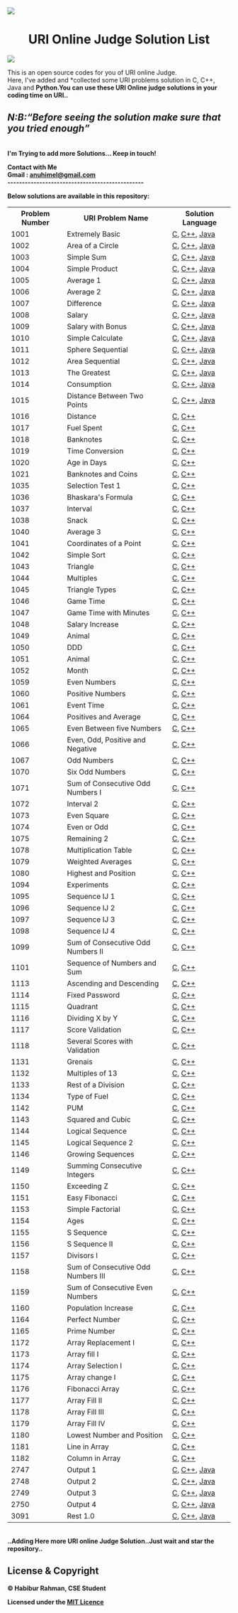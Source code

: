 <img src="https://dka575ofm4ao0.cloudfront.net/pages-transactional_logos/retina/9144/Rl1qxNZhT5u7Bii1tesO" >
<h1 align="center">URI Online Judge Solution List</h1>

<a href="https://hits.seeyoufarm.com"><img src="https://hits.seeyoufarm.com/api/count/incr/badge.svg?url=https%3A%2F%2Fgithub.com%2FHabibu-R-ahman%2FURI-Online-Judge-Solutions.git&count_bg=%2379C83D&title_bg=%23555555&icon=&icon_color=%23E7E7E7&title=Views&edge_flat=false&align=center"/></a></br>

This is an open source codes for you of URI online Judge.<br/>
Here, I've added and *collected some URI problems solution in C, C++, Java and <b>Python<b/>.You can use these URI Online judge solutions in your coding time on URI..<br/>
<em><h2>N:B:<q>Before seeing the solution make sure that you tried enough</q></h3></em><br/>
I'm Trying to add more Solutions... Keep in touch!<br>

<strong>Contact with Me</strong><br> 
Gmail    : anuhimel@gmail.com<br>
-----------------------------------------------<br />

Below solutions are available in this repository:<br />

<table class="table table-responsive">

<tr>
<th>Problem Number</th>
<th>URI Problem Name </th>
<th>Solution Language</th>
</tr>

<tr>
<td>1001</td>
<td>Extremely Basic</td>
<td>
    <a href="https://github.com/HimelAhmed/URI-Online-Judge-Solutions/blob/master/All%20Codes/URI_1001.c">C</a>,
    <a href="https://github.com/HimelAhmed/URI-Online-Judge-Solutions/blob/master/All%20Codes/URI_1001.cpp">C++</a>,
    <a href="https://github.com/HimelAhmed/URI-Online-Judge-Solutions/blob/master/All%20Codes/URI_1001.Java">Java</a>
</td>
</tr>

<tr>
<td>1002</td>
<td>Area of a Circle</td>
<td>
    <a href="https://github.com/HimelAhmed/URI-Online-Judge-Solutions/blob/master/All%20Codes/URI_1002.c">C</a>,
    <a href="https://github.com/HimelAhmed/URI-Online-Judge-Solutions/blob/master/All%20Codes/URI_1002.cpp">C++</a>,
    <a href="https://github.com/HimelAhmed/URI-Online-Judge-Solutions/blob/master/All%20Codes/URI_1002.Java">Java</a>
</td>
</tr>

<tr>
<td>1003</td>
<td>Simple Sum</td>
<td>
    <a href="https://github.com/HimelAhmed/URI-Online-Judge-Solutions/blob/master/All%20Codes/URI_1003.c">C</a>,
    <a href="https://github.com/HimelAhmed/URI-Online-Judge-Solutions/blob/master/All%20Codes/URI_1003.cpp">C++</a>,
    <a href="https://github.com/HimelAhmed/URI-Online-Judge-Solutions/blob/master/All%20Codes/URI_1003.Java">Java</a>
</td>
</tr>

<tr>
<td>1004</td>
<td>Simple Product</td>
<td>
    <a href="https://github.com/HimelAhmed/URI-Online-Judge-Solutions/blob/master/All%20Codes/URI_1004.c">C</a>,
    <a href="https://github.com/HimelAhmed/URI-Online-Judge-Solutions/blob/master/All%20Codes/URI_1004.cpp">C++</a>,
    <a href="https://github.com/HimelAhmed/URI-Online-Judge-Solutions/blob/master/All%20Codes/URI_1004.Java">Java</a>
</td>
</tr>

<tr>
<td>1005</td>
<td>Average 1</td>
<td>
    <a href="https://github.com/HimelAhmed/URI-Online-Judge-Solutions/blob/master/All%20Codes/URI_1005.c">C</a>,
    <a href="https://github.com/HimelAhmed/URI-Online-Judge-Solutions/blob/master/All%20Codes/URI_1005.cpp">C++</a>,
    <a href="https://github.com/HimelAhmed/URI-Online-Judge-Solutions/blob/master/All%20Codes/URI_1005.Java">Java</a>
</td>
</tr>

<tr>
<td>1006</td>
<td>Average 2</td>
<td>
    <a href="https://github.com/HimelAhmed/URI-Online-Judge-Solutions/blob/master/All%20Codes/URI_1006.c">C</a>,
    <a href="https://github.com/HimelAhmed/URI-Online-Judge-Solutions/blob/master/All%20Codes/URI_1006.cpp">C++</a>,
    <a href="https://github.com/HimelAhmed/URI-Online-Judge-Solutions/blob/master/All%20Codes/URI_1006.Java">Java</a>
</td>
</tr>

<tr>
<td>1007</td>
<td>Difference</td>
<td>
    <a href="https://github.com/HimelAhmed/URI-Online-Judge-Solutions/blob/master/All%20Codes/URI_1007.c">C</a>,
    <a href="https://github.com/HimelAhmed/URI-Online-Judge-Solutions/blob/master/All%20Codes/URI_1007.cpp">C++</a>,
    <a href="https://github.com/HimelAhmed/URI-Online-Judge-Solutions/blob/master/All%20Codes/URI_1007.Java">Java</a>
</td>
</tr>

<tr>
<td>1008</td>
<td>Salary</td>
<td>
    <a href="https://github.com/HimelAhmed/URI-Online-Judge-Solutions/blob/master/All%20Codes/URI_1008.c">C</a>,
    <a href="https://github.com/HimelAhmed/URI-Online-Judge-Solutions/blob/master/All%20Codes/URI_1008.cpp">C++</a>,
    <a href="https://github.com/HimelAhmed/URI-Online-Judge-Solutions/blob/master/All%20Codes/URI_1008.Java">Java</a>
</td>
</tr>

<tr>
<td>1009</td>
<td>Salary with Bonus</td>
<td>
    <a href="https://github.com/HimelAhmed/URI-Online-Judge-Solutions/blob/master/All%20Codes/URI_1009.c">C</a>,
    <a href="https://github.com/HimelAhmed/URI-Online-Judge-Solutions/blob/master/All%20Codes/URI_1009.cpp">C++</a>,
    <a href="https://github.com/HimelAhmed/URI-Online-Judge-Solutions/blob/master/All%20Codes/URI_1009.Java">Java</a>
</td>
</tr>

<tr>
<td>1010</td>
<td>Simple Calculate</td>
<td>
    <a href="https://github.com/HimelAhmed/URI-Online-Judge-Solutions/blob/master/All%20Codes/URI_1010.c">C</a>,
    <a href="https://github.com/HimelAhmed/URI-Online-Judge-Solutions/blob/master/All%20Codes/URI_1010.cpp">C++</a>,
    <a href="https://github.com/HimelAhmed/URI-Online-Judge-Solutions/blob/master/All%20Codes/URI_1010.Java">Java</a>
</td>
</tr>

<tr>
<td>1011</td>
<td>Sphere Sequential</td>
<td>
    <a href="https://github.com/HimelAhmed/URI-Online-Judge-Solutions/blob/master/All%20Codes/URI_1011.c">C</a>,
    <a href="https://github.com/HimelAhmed/URI-Online-Judge-Solutions/blob/master/All%20Codes/URI_1011.cpp">C++</a>,
    <a href="https://github.com/HimelAhmed/URI-Online-Judge-Solutions/blob/master/All%20Codes/URI_1011.java">Java</a>
</td>
</tr>

<tr>
<td>1012</td>
<td>Area Sequential</td>
<td>
    <a href="https://github.com/HimelAhmed/URI-Online-Judge-Solutions/blob/master/All%20Codes/URI_1012.c">C</a>,
    <a href="https://github.com/HimelAhmed/URI-Online-Judge-Solutions/blob/master/All%20Codes/URI_1012.cpp">C++</a>,
    <a href="https://github.com/HimelAhmed/URI-Online-Judge-Solutions/blob/master/All%20Codes/URI_1012.java">Java</a>
</td>
</tr>

<tr>
<td>1013</td>
<td>The Greatest</td>
<td>
    <a href="https://github.com/HimelAhmed/URI-Online-Judge-Solutions/blob/master/All%20Codes/URI_1013.c">C</a>,
    <a href="https://github.com/HimelAhmed/URI-Online-Judge-Solutions/blob/master/All%20Codes/URI_1013.cpp">C++</a>,
    <a href="https://github.com/HimelAhmed/URI-Online-Judge-Solutions/blob/master/All%20Codes/URI_1013.java">Java</a>
</td>
</tr>

<tr>
<td>1014</td>
<td>Consumption</td>
<td>
    <a href="https://github.com/HimelAhmed/URI-Online-Judge-Solutions/blob/master/All%20Codes/URI_1014.c">C</a>,
    <a href="https://github.com/HimelAhmed/URI-Online-Judge-Solutions/blob/master/All%20Codes/URI_1014.cpp">C++</a>,
    <a href="https://github.com/HimelAhmed/URI-Online-Judge-Solutions/blob/master/All%20Codes/URI_1014.java">Java</a>
</td>
</tr>

<tr>
<td>1015</td>
<td>Distance Between Two Points</td>
<td>
    <a href="https://github.com/HimelAhmed/URI-Online-Judge-Solutions/blob/master/All%20Codes/URI_1015.c">C</a>,
    <a href="https://github.com/HimelAhmed/URI-Online-Judge-Solutions/blob/master/All%20Codes/URI_1015.cpp">C++</a>,
    <a href="https://github.com/HimelAhmed/URI-Online-Judge-Solutions/blob/master/All%20Codes/URI_1015.java">Java</a>
</td>
</tr>

<tr>
<td>1016</td>
<td>Distance</td>
<td><a href="https://github.com/HimelAhmed/URI-Online-Judge-Solutions/blob/master/All%20Codes/URI_1016.c">C</a>,
    <a href="https://github.com/HimelAhmed/URI-Online-Judge-Solutions/blob/master/All%20Codes/URI_1016.cpp">C++</a>
</td>
</tr>

<tr>
<td>1017</td>
<td>Fuel Spent</td>
<td><a href="https://github.com/HimelAhmed/URI-Online-Judge-Solutions/blob/master/All%20Codes/URI_1017.c">C</a>,
    <a href="https://github.com/HimelAhmed/URI-Online-Judge-Solutions/blob/master/All%20Codes/URI_1017.cpp">C++</a>
</td>
</tr>

<tr>
<td>1018</td>
<td>Banknotes</td>
<td><a href="https://github.com/HimelAhmed/URI-Online-Judge-Solutions/blob/master/All%20Codes/URI_1018.c">C</a>,
    <a href="https://github.com/HimelAhmed/URI-Online-Judge-Solutions/blob/master/All%20Codes/URI_1018.cpp">C++</a>
</td>
</tr>

<tr>
<td>1019</td>
<td>Time Conversion</td>
<td><a href="https://github.com/HimelAhmed/URI-Online-Judge-Solutions/blob/master/All%20Codes/URI_1019.c">C</a>,
    <a href="https://github.com/HimelAhmed/URI-Online-Judge-Solutions/blob/master/All%20Codes/URI_1019.cpp">C++</a>
</td>
</tr>

<tr>
<td>1020</td>
<td>Age in Days</td>
<td><a href="https://github.com/HimelAhmed/URI-Online-Judge-Solutions/blob/master/All%20Codes/URI_1020.c">C</a>,
    <a href="https://github.com/HimelAhmed/URI-Online-Judge-Solutions/blob/master/All%20Codes/URI_1020.cpp">C++</a>
</td>
</tr>

<tr>
<td>1021</td>
<td>Banknotes and Coins</td>
<td><a href="https://github.com/HimelAhmed/URI-Online-Judge-Solutions/blob/master/All%20Codes/URI_1021.c">C</a>,
    <a href="https://github.com/HimelAhmed/URI-Online-Judge-Solutions/blob/master/All%20Codes/URI_1021.cpp">C++</a>
</td>
</tr>

<tr>
<td>1035</td>
<td>Selection Test 1</td>
<td><a href="https://github.com/HimelAhmed/URI-Online-Judge-Solutions/blob/master/All%20Codes/URI_1035.c">C</a>,
    <a href="https://github.com/HimelAhmed/URI-Online-Judge-Solutions/blob/master/All%20Codes/URI_1035.cpp">C++</a>
</td>
</tr>

<tr>
<td>1036</td>
<td>Bhaskara's Formula</td>
<td><a href="https://github.com/HimelAhmed/URI-Online-Judge-Solutions/blob/master/All%20Codes/URI_1036.c">C</a>,
    <a href="https://github.com/HimelAhmed/URI-Online-Judge-Solutions/blob/master/All%20Codes/URI_1036.cpp">C++</a>
</td>
</tr>

<tr>
<td>1037</td>
<td>Interval</td>
<td><a href="https://github.com/HimelAhmed/URI-Online-Judge-Solutions/blob/master/All%20Codes/URI_1037.c">C</a>,
    <a href="https://github.com/HimelAhmed/URI-Online-Judge-Solutions/blob/master/All%20Codes/URI_1037.cpp">C++</a>
</td>
</tr>

<tr>
<td>1038</td>
<td>Snack</td>
<td><a href="https://github.com/HimelAhmed/URI-Online-Judge-Solutions/blob/master/All%20Codes/URI_1038.c">C</a>,
    <a href="https://github.com/HimelAhmed/URI-Online-Judge-Solutions/blob/master/All%20Codes/URI_1038.cpp">C++</a>
</td>
</tr>

<tr>
<td>1040</td>
<td>Average 3</td>
<td><a href="https://github.com/HimelAhmed/URI-Online-Judge-Solutions/blob/master/All%20Codes/URI_1040.c">C</a>,
    <a href="https://github.com/HimelAhmed/URI-Online-Judge-Solutions/blob/master/All%20Codes/URI_1040.cpp">C++</a>
</td>
</tr>

<tr>
<td>1041</td>
<td>Coordinates of a Point</td>
<td><a href="https://github.com/HimelAhmed/URI-Online-Judge-Solutions/blob/master/All%20Codes/URI_1041.c">C</a>,
    <a href="https://github.com/HimelAhmed/URI-Online-Judge-Solutions/blob/master/All%20Codes/URI_1041.cpp">C++</a>
</td>
</tr>

<tr>
<td>1042</td>
<td>Simple Sort</td>
<td><a href="https://github.com/HimelAhmed/URI-Online-Judge-Solutions/blob/master/All%20Codes/URI_1042.c">C</a>,
    <a href="https://github.com/HimelAhmed/URI-Online-Judge-Solutions/blob/master/All%20Codes/URI_1042.cpp">C++</a>
</td>
</tr>

<tr>
<td>1043</td>
<td>Triangle</td>
<td><a href="https://github.com/HimelAhmed/URI-Online-Judge-Solutions/blob/master/All%20Codes/URI_1043.c">C</a>,
    <a href="https://github.com/HimelAhmed/URI-Online-Judge-Solutions/blob/master/All%20Codes/URI_1043.cpp">C++</a>
</td>
</tr>

<tr>
<td>1044</td>
<td>Multiples</td>
<td><a href="https://github.com/HimelAhmed/URI-Online-Judge-Solutions/blob/master/All%20Codes/URI_1044.c">C</a>,
    <a href="https://github.com/HimelAhmed/URI-Online-Judge-Solutions/blob/master/All%20Codes/URI_1044.cpp">C++</a>
</td>
</tr>

<tr>
<td>1045</td>
<td>Triangle Types</td>
<td><a href="https://github.com/HimelAhmed/URI-Online-Judge-Solutions/blob/master/All%20Codes/URI_1045.c">C</a>,
    <a href="https://github.com/HimelAhmed/URI-Online-Judge-Solutions/blob/master/All%20Codes/URI_1045.cpp">C++</a>
</td>
</tr>

<tr>
<td>1046</td>
<td>Game Time</td>
<td><a href="https://github.com/HimelAhmed/URI-Online-Judge-Solutions/blob/master/All%20Codes/URI_1046.c">C</a>,
    <a href="https://github.com/HimelAhmed/URI-Online-Judge-Solutions/blob/master/All%20Codes/URI_1046.cpp">C++</a>
</td>
</tr>

<tr>
<td>1047</td>
<td>Game Time with Minutes</td>
<td><a href="https://github.com/HimelAhmed/URI-Online-Judge-Solutions/blob/master/All%20Codes/URI_1047.c">C</a>,
    <a href="https://github.com/HimelAhmed/URI-Online-Judge-Solutions/blob/master/All%20Codes/URI_1047.cpp">C++</a>
</td>
</tr>

<tr>
<td>1048</td>
<td>Salary Increase</td>
<td><a href="https://github.com/HimelAhmed/URI-Online-Judge-Solutions/blob/master/All%20Codes/URI_1048.c">C</a>,
    <a href="https://github.com/HimelAhmed/URI-Online-Judge-Solutions/blob/master/All%20Codes/URI_1048.cpp">C++</a>
</td>
</tr>

<tr>
<td>1049</td>
<td>Animal</td>
<td><a href="https://github.com/HimelAhmed/URI-Online-Judge-Solutions/blob/master/All%20Codes/URI_1049.c">C</a>,
    <a href="https://github.com/HimelAhmed/URI-Online-Judge-Solutions/blob/master/All%20Codes/URI_1049.cpp">C++</a>
</td>
</tr>

<tr>
<td>1050</td>
<td>DDD</td>
<td><a href="https://github.com/HimelAhmed/URI-Online-Judge-Solutions/blob/master/All%20Codes/URI_1050.c">C</a>,
    <a href="https://github.com/HimelAhmed/URI-Online-Judge-Solutions/blob/master/All%20Codes/URI_1050.cpp">C++</a>
</td>
</tr>

<tr>
<td>1051</td>
<td>Animal</td>
<td><a href="https://github.com/HimelAhmed/URI-Online-Judge-Solutions/blob/master/All%20Codes/URI_1051.c">C</a>,
    <a href="https://github.com/HimelAhmed/URI-Online-Judge-Solutions/blob/master/All%20Codes/URI_1051.cpp">C++</a>
</td>
</tr>

<tr>
<td>1052</td>
<td>Month</td>
<td><a href="https://github.com/HimelAhmed/URI-Online-Judge-Solutions/blob/master/All%20Codes/URI_1052.c">C</a>,
    <a href="https://github.com/HimelAhmed/URI-Online-Judge-Solutions/blob/master/All%20Codes/URI_1052.cpp">C++</a>
</td>
</tr>

<tr>
<td>1059</td>
<td>Even Numbers</td>
<td><a href="https://github.com/HimelAhmed/URI-Online-Judge-Solutions/blob/master/All%20Codes/URI_1059.c">C</a>,
    <a href="https://github.com/HimelAhmed/URI-Online-Judge-Solutions/blob/master/All%20Codes/URI_1059.cpp">C++</a>
</td>
</tr>

<tr>
<td>1060</td>
<td>Positive Numbers</td>
<td><a href="https://github.com/HimelAhmed/URI-Online-Judge-Solutions/blob/master/All%20Codes/URI_1060.c">C</a>,
    <a href="https://github.com/HimelAhmed/URI-Online-Judge-Solutions/blob/master/All%20Codes/URI_1060.cpp">C++</a>
</td>
</tr>

<tr>
<td>1061</td>
<td>Event Time</td>
<td><a href="https://github.com/HimelAhmed/URI-Online-Judge-Solutions/blob/master/All%20Codes/URI_1061.c">C</a>,
    <a href="https://github.com/HimelAhmed/URI-Online-Judge-Solutions/blob/master/All%20Codes/URI_1061.cpp">C++</a>
</td>
</tr>

<tr>
<td>1064</td>
<td>Positives and Average</td>
<td><a href="https://github.com/HimelAhmed/URI-Online-Judge-Solutions/blob/master/All%20Codes/URI_1064.c">C</a>,
    <a href="https://github.com/HimelAhmed/URI-Online-Judge-Solutions/blob/master/All%20Codes/URI_1064.cpp">C++</a>
</td>
</tr>

<tr>
<td>1065</td>
<td>Even Between five Numbers</td>
<td><a href="https://github.com/HimelAhmed/URI-Online-Judge-Solutions/blob/master/All%20Codes/URI_1065.c">C</a>,
    <a href="https://github.com/HimelAhmed/URI-Online-Judge-Solutions/blob/master/All%20Codes/URI_1065.cpp">C++</a>
</td>
</tr>

<tr>
<td>1066</td>
<td>Even, Odd, Positive and Negative</td>
<td><a href="https://github.com/HimelAhmed/URI-Online-Judge-Solutions/blob/master/All%20Codes/URI_1066.c">C</a>,
    <a href="https://github.com/HimelAhmed/URI-Online-Judge-Solutions/blob/master/All%20Codes/URI_1066.cpp">C++</a>
</td>
</tr>

<tr>
<td>1067</td>
<td>Odd Numbers</td>
<td><a href="https://github.com/HimelAhmed/URI-Online-Judge-Solutions/blob/master/All%20Codes/URI_1067.c">C</a>,
    <a href="https://github.com/HimelAhmed/URI-Online-Judge-Solutions/blob/master/All%20Codes/URI_1067.cpp">C++</a>
</td>
</tr>

<tr>
<td>1070</td>
<td>Six Odd Numbers</td>
<td><a href="https://github.com/HimelAhmed/URI-Online-Judge-Solutions/blob/master/All%20Codes/URI_1070.c">C</a>,
    <a href="https://github.com/HimelAhmed/URI-Online-Judge-Solutions/blob/master/All%20Codes/URI_1070.cpp">C++</a>
</td>
</tr>

<tr>
<td>1071</td>
<td>Sum of Consecutive Odd Numbers I</td>
<td><a href="https://github.com/HimelAhmed/URI-Online-Judge-Solutions/blob/master/All%20Codes/URI_1071.c">C</a>,
    <a href="https://github.com/HimelAhmed/URI-Online-Judge-Solutions/blob/master/All%20Codes/URI_1071.cpp">C++</a>
</td>
</tr>

<tr>
<td>1072</td>
<td>Interval 2</td>
<td><a href="https://github.com/HimelAhmed/URI-Online-Judge-Solutions/blob/master/All%20Codes/URI_1072.c">C</a>,
    <a href="https://github.com/HimelAhmed/URI-Online-Judge-Solutions/blob/master/All%20Codes/URI_1072.cpp">C++</a>
</td>
</tr>

<tr>
<td>1073</td>
<td>Even Square</td>
<td><a href="https://github.com/HimelAhmed/URI-Online-Judge-Solutions/blob/master/All%20Codes/URI_1073.c">C</a>,
    <a href="https://github.com/HimelAhmed/URI-Online-Judge-Solutions/blob/master/All%20Codes/URI_1073.cpp">C++</a>
</td>
</tr>

<tr>
<td>1074</td>
<td>Even or Odd</td>
<td><a href="https://github.com/HimelAhmed/URI-Online-Judge-Solutions/blob/master/All%20Codes/URI_1074.c">C</a>,
    <a href="https://github.com/HimelAhmed/URI-Online-Judge-Solutions/blob/master/All%20Codes/URI_1074.cpp">C++</a>
</td>
</tr>

<tr>
<td>1075</td>
<td>Remaining 2</td>
<td><a href="https://github.com/HimelAhmed/URI-Online-Judge-Solutions/blob/master/All%20Codes/URI_1075.c">C</a>,
    <a href="https://github.com/HimelAhmed/URI-Online-Judge-Solutions/blob/master/All%20Codes/URI_1075.cpp">C++</a>
</td>
</tr>

<tr>
<td>1078</td>
<td>Multiplication Table</td>
<td><a href="https://github.com/HimelAhmed/URI-Online-Judge-Solutions/blob/master/All%20Codes/URI_1078.c">C</a>,
    <a href="https://github.com/HimelAhmed/URI-Online-Judge-Solutions/blob/master/All%20Codes/URI_1078.cpp">C++</a>
</td>
</tr>

<tr>
<td>1079</td>
<td>Weighted Averages</td>
<td><a href="https://github.com/HimelAhmed/URI-Online-Judge-Solutions/blob/master/All%20Codes/URI_1079.c">C</a>,
    <a href="https://github.com/HimelAhmed/URI-Online-Judge-Solutions/blob/master/All%20Codes/URI_1079.cpp">C++</a>
</td>
</tr>

<tr>
<td>1080</td>
<td>Highest and Position</td>
<td><a href="https://github.com/HimelAhmed/URI-Online-Judge-Solutions/blob/master/All%20Codes/URI_1080.c">C</a>,
    <a href="https://github.com/HimelAhmed/URI-Online-Judge-Solutions/blob/master/All%20Codes/URI_1080.cpp">C++</a>
</td>
</tr>

<tr>
<td>1094</td>
<td>Experiments</td>
<td><a href="https://github.com/HimelAhmed/URI-Online-Judge-Solutions/blob/master/All%20Codes/URI_1094.c">C</a>,
    <a href="https://github.com/HimelAhmed/URI-Online-Judge-Solutions/blob/master/All%20Codes/URI_1094.cpp">C++</a>
</td>
</tr>

<tr>
<td>1095</td>
<td>Sequence IJ 1</td>
<td><a href="https://github.com/HimelAhmed/URI-Online-Judge-Solutions/blob/master/All%20Codes/URI_1095.c">C</a>,
    <a href="https://github.com/HimelAhmed/URI-Online-Judge-Solutions/blob/master/All%20Codes/URI_1095.cpp">C++</a>
</td>
</tr>

<tr>
<td>1096</td>
<td>Sequence IJ 2</td>
<td><a href="https://github.com/HimelAhmed/URI-Online-Judge-Solutions/blob/master/All%20Codes/URI_1096.c">C</a>,
    <a href="https://github.com/HimelAhmed/URI-Online-Judge-Solutions/blob/master/All%20Codes/URI_1096.cpp">C++</a>
</td>
</tr>

<tr>
<td>1097</td>
<td>Sequence IJ 3</td>
<td><a href="https://github.com/HimelAhmed/URI-Online-Judge-Solutions/blob/master/All%20Codes/URI_1097.c">C</a>,
    <a href="https://github.com/HimelAhmed/URI-Online-Judge-Solutions/blob/master/All%20Codes/URI_1097.cpp">C++</a>
</td>
</tr>

<tr>
<td>1098</td>
<td>Sequence IJ 4</td>
<td><a href="https://github.com/HimelAhmed/URI-Online-Judge-Solutions/blob/master/All%20Codes/URI_1098.c">C</a>,
    <a href="https://github.com/HimelAhmed/URI-Online-Judge-Solutions/blob/master/All%20Codes/URI_1098.cpp">C++</a>
</td>
</tr>

<tr>
<td>1099</td>
<td>Sum of Consecutive Odd Numbers II</td>
<td><a href="https://github.com/HimelAhmed/URI-Online-Judge-Solutions/blob/master/All%20Codes/URI_1099.c">C</a>,
    <a href="https://github.com/HimelAhmed/URI-Online-Judge-Solutions/blob/master/All%20Codes/URI_1099.cpp">C++</a>
</td>
</tr>

<tr>
<td>1101</td>
<td>Sequence of Numbers and Sum</td>
<td><a href="https://github.com/HimelAhmed/URI-Online-Judge-Solutions/blob/master/All%20Codes/URI_1101.c">C</a>,
    <a href="https://github.com/HimelAhmed/URI-Online-Judge-Solutions/blob/master/All%20Codes/URI_1101.cpp">C++</a>
</td>
</tr>

<tr>
<td>1113</td>
<td>Ascending and Descending</td>
<td><a href="https://github.com/HimelAhmed/URI-Online-Judge-Solutions/blob/master/All%20Codes/URI_1113.c">C</a>,
    <a href="https://github.com/HimelAhmed/URI-Online-Judge-Solutions/blob/master/All%20Codes/URI_1113.cpp">C++</a>
</td>
</tr>

<tr>
<td>1114</td>
<td>Fixed Password</td>
<td><a href="https://github.com/HimelAhmed/URI-Online-Judge-Solutions/blob/master/All%20Codes/URI_1114.c">C</a>,
    <a href="https://github.com/HimelAhmed/URI-Online-Judge-Solutions/blob/master/All%20Codes/URI_1114.cpp">C++</a>
</td>
</tr>

<tr>
<td>1115</td>
<td>Quadrant</td>
<td><a href="https://github.com/HimelAhmed/URI-Online-Judge-Solutions/blob/master/All%20Codes/URI_1115.c">C</a>,
    <a href="https://github.com/HimelAhmed/URI-Online-Judge-Solutions/blob/master/All%20Codes/URI_1115.cpp">C++</a>
</td>
</tr>

<tr>
<td>1116</td>
<td>Dividing X by Y</td>
<td><a href="https://github.com/HimelAhmed/URI-Online-Judge-Solutions/blob/master/All%20Codes/URI_1116.c">C</a>,
    <a href="https://github.com/HimelAhmed/URI-Online-Judge-Solutions/blob/master/All%20Codes/URI_1116.cpp">C++</a>
</td>
</tr>

<tr>
<td>1117</td>
<td>Score Validation</td>
<td><a href="https://github.com/HimelAhmed/URI-Online-Judge-Solutions/blob/master/All%20Codes/URI_1117.c">C</a>,
    <a href="https://github.com/HimelAhmed/URI-Online-Judge-Solutions/blob/master/All%20Codes/URI_1117.cpp">C++</a>
</td>
</tr>

<tr>
<td>1118</td>
<td>Several Scores with Validation</td>
<td><a href="https://github.com/HimelAhmed/URI-Online-Judge-Solutions/blob/master/All%20Codes/URI_1118.c">C</a>,
    <a href="https://github.com/HimelAhmed/URI-Online-Judge-Solutions/blob/master/All%20Codes/URI_1118.cpp">C++</a>
</td>
</tr>

<tr>
<td>1131</td>
<td>Grenais</td>
<td><a href="https://github.com/HimelAhmed/URI-Online-Judge-Solutions/blob/master/All%20Codes/URI_1131.c">C</a>,
    <a href="https://github.com/HimelAhmed/URI-Online-Judge-Solutions/blob/master/All%20Codes/URI_1131.cpp">C++</a>
</td>
</tr>

<tr>
<td>1132</td>
<td>Multiples of 13</td>
<td><a href="https://github.com/HimelAhmed/URI-Online-Judge-Solutions/blob/master/All%20Codes/URI_1132.c">C</a>,
    <a href="https://github.com/HimelAhmed/URI-Online-Judge-Solutions/blob/master/All%20Codes/URI_1132.cpp">C++</a>
</td>
</tr>

<tr>
<td>1133</td>
<td>Rest of a Division</td>
<td><a href="https://github.com/HimelAhmed/URI-Online-Judge-Solutions/blob/master/All%20Codes/URI_1133.c">C</a>,
    <a href="https://github.com/HimelAhmed/URI-Online-Judge-Solutions/blob/master/All%20Codes/URI_1133.cpp">C++</a>
</td>
</tr>

<tr>
<td>1134</td>
<td>Type of Fuel</td>
<td><a href="https://github.com/HimelAhmed/URI-Online-Judge-Solutions/blob/master/All%20Codes/URI_1134.c">C</a>,
    <a href="https://github.com/HimelAhmed/URI-Online-Judge-Solutions/blob/master/All%20Codes/URI_1134.cpp">C++</a>
</td>
</tr>

<tr>
<td>1142</td>
<td>PUM</td>
<td><a href="https://github.com/HimelAhmed/URI-Online-Judge-Solutions/blob/master/All%20Codes/URI_1142.c">C</a>,
    <a href="https://github.com/HimelAhmed/URI-Online-Judge-Solutions/blob/master/All%20Codes/URI_1142.cpp">C++</a>
</td>
</tr>

<tr>
<td>1143</td>
<td>Squared and Cubic</td>
<td><a href="https://github.com/HimelAhmed/URI-Online-Judge-Solutions/blob/master/All%20Codes/URI_1143.c">C</a>,
    <a href="https://github.com/HimelAhmed/URI-Online-Judge-Solutions/blob/master/All%20Codes/URI_1143.cpp">C++</a>
</td>
</tr>

<tr>
<td>1144</td>
<td>Logical Sequence</td>
<td><a href="https://github.com/HimelAhmed/URI-Online-Judge-Solutions/blob/master/All%20Codes/URI_1114.c">C</a>,
    <a href="https://github.com/HimelAhmed/URI-Online-Judge-Solutions/blob/master/All%20Codes/URI_1114.cpp">C++</a>
</td>
</tr>

<tr>
<td>1145</td>
<td>Logical Sequence 2</td>
<td><a href="https://github.com/HimelAhmed/URI-Online-Judge-Solutions/blob/master/All%20Codes/URI_1145.c">C</a>,
    <a href="https://github.com/HimelAhmed/URI-Online-Judge-Solutions/blob/master/All%20Codes/URI_1145.cpp">C++</a>
</td>
</tr>

<tr>
<td>1146</td>
<td>Growing Sequences</td>
<td><a href="https://github.com/HimelAhmed/URI-Online-Judge-Solutions/blob/master/All%20Codes/URI_1146.c">C</a>,
    <a href="https://github.com/HimelAhmed/URI-Online-Judge-Solutions/blob/master/All%20Codes/URI_1146.cpp">C++</a>
</td>
</tr>

<tr>
<td>1149</td>
<td>Summing Consecutive Integers</td>
<td><a href="https://github.com/HimelAhmed/URI-Online-Judge-Solutions/blob/master/All%20Codes/URI_1149.c">C</a>,
    <a href="https://github.com/HimelAhmed/URI-Online-Judge-Solutions/blob/master/All%20Codes/URI_1149.cpp">C++</a>
</td>
</tr>

<tr>
<td>1150</td>
<td>Exceeding Z</td>
<td><a href="https://github.com/HimelAhmed/URI-Online-Judge-Solutions/blob/master/All%20Codes/URI_1150.c">C</a>,
    <a href="https://github.com/HimelAhmed/URI-Online-Judge-Solutions/blob/master/All%20Codes/URI_1150.cpp">C++</a>
</td>
</tr>

<tr>
<td>1151</td>
<td>Easy Fibonacci</td>
<td><a href="https://github.com/HimelAhmed/URI-Online-Judge-Solutions/blob/master/All%20Codes/URI_1151.c">C</a>,
    <a href="https://github.com/HimelAhmed/URI-Online-Judge-Solutions/blob/master/All%20Codes/URI_1151.cpp">C++</a>
</td>
</tr>

<tr>
<td>1153</td>
<td>Simple Factorial</td>
<td><a href="https://github.com/HimelAhmed/URI-Online-Judge-Solutions/blob/master/All%20Codes/URI_1153.c">C</a>,
    <a href="https://github.com/HimelAhmed/URI-Online-Judge-Solutions/blob/master/All%20Codes/URI_1153.cpp">C++</a>
</td>
</tr>

<tr>
<td>1154</td>
<td>Ages</td>
<td><a href="https://github.com/HimelAhmed/URI-Online-Judge-Solutions/blob/master/All%20Codes/URI_1154.c">C</a>,
    <a href="https://github.com/HimelAhmed/URI-Online-Judge-Solutions/blob/master/All%20Codes/URI_1154.cpp">C++</a>
</td>
</tr>

<tr>
<td>1155</td>
<td>S Sequence</td>
<td><a href="https://github.com/HimelAhmed/URI-Online-Judge-Solutions/blob/master/All%20Codes/URI_1155.c">C</a>,
    <a href="https://github.com/HimelAhmed/URI-Online-Judge-Solutions/blob/master/All%20Codes/URI_1155.cpp">C++</a>
</td>
</tr>

<tr>
<td>1156</td>
<td>S Sequence II</td>
<td><a href="https://github.com/HimelAhmed/URI-Online-Judge-Solutions/blob/master/All%20Codes/URI_1156.c">C</a>,
    <a href="https://github.com/HimelAhmed/URI-Online-Judge-Solutions/blob/master/All%20Codes/URI_1156.cpp">C++</a>
</td>
</tr>

<tr>
<td>1157</td>
<td>Divisors I</td>
<td><a href="https://github.com/HimelAhmed/URI-Online-Judge-Solutions/blob/master/All%20Codes/URI_1157.c">C</a>,
    <a href="https://github.com/HimelAhmed/URI-Online-Judge-Solutions/blob/master/All%20Codes/URI_1157.cpp">C++</a>
</td>
</tr>

<tr>
<td>1158</td>
<td>Sum of Consecutive Odd Numbers III</td>
<td><a href="https://github.com/HimelAhmed/URI-Online-Judge-Solutions/blob/master/All%20Codes/URI_1158.c">C</a>,
    <a href="https://github.com/HimelAhmed/URI-Online-Judge-Solutions/blob/master/All%20Codes/URI_1158.cpp">C++</a>
</td>
</tr>

<tr>
<td>1159</td>
<td>Sum of Consecutive Even Numbers</td>
<td><a href="https://github.com/HimelAhmed/URI-Online-Judge-Solutions/blob/master/All%20Codes/URI_1159.c">C</a>,
    <a href="https://github.com/HimelAhmed/URI-Online-Judge-Solutions/blob/master/All%20Codes/URI_1159.cpp">C++</a>
</td>
</tr>

<tr>
<td>1160</td>
<td>Population Increase</td>
<td><a href="https://github.com/HimelAhmed/URI-Online-Judge-Solutions/blob/master/All%20Codes/URI_1160.c">C</a>,
    <a href="https://github.com/HimelAhmed/URI-Online-Judge-Solutions/blob/master/All%20Codes/URI_1160.cpp">C++</a>
</td>
</tr>

<tr>
<td>1164</td>
<td>Perfect Number</td>
<td><a href="https://github.com/HimelAhmed/URI-Online-Judge-Solutions/blob/master/All%20Codes/URI_1164.c">C</a>,
    <a href="https://github.com/HimelAhmed/URI-Online-Judge-Solutions/blob/master/All%20Codes/URI_1164.cpp">C++</a>
</td>
</tr>

<tr>
<td>1165</td>
<td>Prime Number</td>
<td><a href="https://github.com/HimelAhmed/URI-Online-Judge-Solutions/blob/master/All%20Codes/URI_1165.c">C</a>,
    <a href="https://github.com/HimelAhmed/URI-Online-Judge-Solutions/blob/master/All%20Codes/URI_1165.cpp">C++</a>
</td>
</tr>

<tr>
<td>1172</td>
<td>Array Replacement I</td>
<td><a href="https://github.com/HimelAhmed/URI-Online-Judge-Solutions/blob/master/All%20Codes/URI_1172.c">C</a>,
    <a href="https://github.com/HimelAhmed/URI-Online-Judge-Solutions/blob/master/All%20Codes/URI_1172.cpp">C++</a>
</td>
</tr>

<tr>
<td>1173</td>
<td>Array fill I</td>
<td><a href="https://github.com/HimelAhmed/URI-Online-Judge-Solutions/blob/master/All%20Codes/URI_1173.c">C</a>,
    <a href="https://github.com/HimelAhmed/URI-Online-Judge-Solutions/blob/master/All%20Codes/URI_1173.cpp">C++</a>
</td>
</tr>

<tr>
<td>1174</td>
<td>Array Selection I</td>
<td><a href="https://github.com/HimelAhmed/URI-Online-Judge-Solutions/blob/master/All%20Codes/URI_1174.c">C</a>,
    <a href="https://github.com/HimelAhmed/URI-Online-Judge-Solutions/blob/master/All%20Codes/URI_1174.cpp">C++</a>
</td>
</tr>

<tr>
<td>1175</td>
<td>Array change I</td>
<td><a href="https://github.com/HimelAhmed/URI-Online-Judge-Solutions/blob/master/All%20Codes/URI_1175.c">C</a>,
    <a href="https://github.com/HimelAhmed/URI-Online-Judge-Solutions/blob/master/All%20Codes/URI_1175.cpp">C++</a>
</td>
</tr>

<tr>
<td>1176</td>
<td>Fibonacci Array</td>
<td><a href="https://github.com/HimelAhmed/URI-Online-Judge-Solutions/blob/master/All%20Codes/URI_1176.c">C</a>,
    <a href="https://github.com/HimelAhmed/URI-Online-Judge-Solutions/blob/master/All%20Codes/URI_1176.cpp">C++</a>
</td>
</tr>

<tr>
<td>1177</td>
<td>Array Fill II</td>
<td><a href="https://github.com/HimelAhmed/URI-Online-Judge-Solutions/blob/master/All%20Codes/URI_1177.c">C</a>,
    <a href="https://github.com/HimelAhmed/URI-Online-Judge-Solutions/blob/master/All%20Codes/URI_1177.cpp">C++</a>
</td>
</tr>

<tr>
<td>1178</td>
<td>Array Fill III</td>
<td><a href="https://github.com/HimelAhmed/URI-Online-Judge-Solutions/blob/master/All%20Codes/URI_1178.c">C</a>,
    <a href="https://github.com/HimelAhmed/URI-Online-Judge-Solutions/blob/master/All%20Codes/URI_1178.cpp">C++</a>
</td>
</tr>

<tr>
<td>1179</td>
<td>Array Fill IV</td>
<td><a href="https://github.com/HimelAhmed/URI-Online-Judge-Solutions/blob/master/All%20Codes/URI_1179.c">C</a>,
    <a href="https://github.com/HimelAhmed/URI-Online-Judge-Solutions/blob/master/All%20Codes/URI_1179.cpp">C++</a>
</td>
</tr>

<tr>
<td>1180</td>
<td>Lowest Number and Position</td>
<td><a href="https://github.com/HimelAhmed/URI-Online-Judge-Solutions/blob/master/All%20Codes/URI_1180.c">C</a>,
    <a href="https://github.com/HimelAhmed/URI-Online-Judge-Solutions/blob/master/All%20Codes/URI_1180.cpp">C++</a>
</td>
</tr>

<tr>
<td>1181</td>
<td>Line in Array</td>
<td><a href="https://github.com/HimelAhmed/URI-Online-Judge-Solutions/blob/master/All%20Codes/URI_1181.c">C</a>,
    <a href="https://github.com/HimelAhmed/URI-Online-Judge-Solutions/blob/master/All%20Codes/URI_1181.cpp">C++</a>
</td>
</tr>

<tr>
<td>1182</td>
<td>Column in Array</td>
<td>
    <a href="https://github.com/HimelAhmed/URI-Online-Judge-Solutions/blob/master/All%20Codes/URI_1182.c">C</a>,
    <a href="https://github.com/HimelAhmed/URI-Online-Judge-Solutions/blob/master/All%20Codes/URI_1182.cpp">C++</a>
</td>
</tr>

<tr>
<td>2747</td>
<td>Output 1</td>
<td>
    <a href="https://github.com/HimelAhmed/URI-Online-Judge-Solutions/blob/master/All%20Codes/URI_2747.c">C</a>,
    <a href="https://github.com/HimelAhmed/URI-Online-Judge-Solutions/blob/master/All%20Codes/URI_2747.cpp">C++</a>,
    <a href="https://github.com/HimelAhmed/URI-Online-Judge-Solutions/blob/master/All%20Codes/URI_2747.java">Java</a>
</td>
</tr>

<tr>
<td>2748</td>
<td>Output 2</td>
<td>
    <a href="https://github.com/HimelAhmed/URI-Online-Judge-Solutions/blob/master/All%20Codes/URI_2748.c">C</a>,
    <a href="https://github.com/HimelAhmed/URI-Online-Judge-Solutions/blob/master/All%20Codes/URI_2748.cpp">C++</a>,
    <a href="https://github.com/HimelAhmed/URI-Online-Judge-Solutions/blob/master/All%20Codes/URI_2748.java">Java</a>
</td>
</tr>

<tr>
<td>2749</td>
<td>Output 3</td>
<td>
    <a href="https://github.com/HimelAhmed/URI-Online-Judge-Solutions/blob/master/All%20Codes/URI_2749.c">C</a>,
    <a href="https://github.com/HimelAhmed/URI-Online-Judge-Solutions/blob/master/All%20Codes/URI_2749.cpp">C++</a>,
    <a href="https://github.com/HimelAhmed/URI-Online-Judge-Solutions/blob/master/All%20Codes/URI_2749.java">Java</a>
</td>
</tr>

<tr>
<td>2750</td>
<td>Output 4</td>
<td>
    <a href="https://github.com/HimelAhmed/URI-Online-Judge-Solutions/blob/master/All%20Codes/URI_2750.c">C</a>,
    <a href="https://github.com/HimelAhmed/URI-Online-Judge-Solutions/blob/master/All%20Codes/URI_2750.cpp">C++</a>,
    <a href="https://github.com/HimelAhmed/URI-Online-Judge-Solutions/blob/master/All%20Codes/URI_2750.java">Java</a>
</td>
</tr>

<tr>
<td>3091</td>
<td>Rest 1.0</td>
<td>
    <a href="https://github.com/HimelAhmed/URI-Online-Judge-Solutions/blob/master/All%20Codes/URI_3091.c">C</a>,
    <a href="https://github.com/HimelAhmed/URI-Online-Judge-Solutions/blob/master/All%20Codes/URI_3091.cpp">C++</a>,
    <a href="https://github.com/HimelAhmed/URI-Online-Judge-Solutions/blob/master/All%20Codes/URI_3091.java">Java</a>
</td>
</tr>

</table>
<br />..Adding Here more URI online Judge Solution..Just wait and star the repository..

## License & Copyright

© Habibur Rahman, CSE Student

Licensed under the [MIT Licence](LICENSE)
